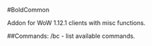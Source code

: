#BoldCommon

Addon for WoW 1.12.1 clients with misc functions.

##Commands:
/bc - list available commands.
